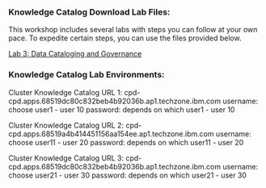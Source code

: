 ### Knowledge Catalog Download Lab Files:
This workshop includes several labs with steps you can follow at your own pace. To expedite certain steps, you can use the files provided below.

[Lab 3: Data Cataloging and Governance](https://github.com/CloudPak-Outcomes/Outcomes-Projects/blob/main/Knowledge-Catalog-L3-Tech-Lab.zip)

### Knowledge Catalog Lab Environments: 
Cluster Knowledge Catalog URL 1: cpd-cpd.apps.68519dc80c832beb4b92036b.ap1.techzone.ibm.com
username: choose user1 - user 10
password: depends on which user1 - user 10

Cluster Knowledge Catalog URL 2: cpd-cpd.apps.68519a4b414451156aa154ee.ap1.techzone.ibm.com
username: choose user11 - user 20
password: depends on which user11 - user 20

Cluster Knowledge Catalog URL 3: cpd-cpd.apps.68519dc80c832beb4b92036b.ap1.techzone.ibm.com
username: choose user21 - user 30
password: depends on which user21 - user 30